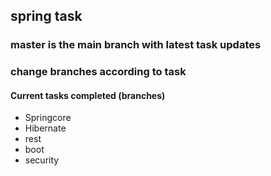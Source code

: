 ## spring task
### master is the main branch with latest task updates
### change branches according to task

#### Current tasks completed (branches)
- Springcore
- Hibernate
- rest
- boot
- security